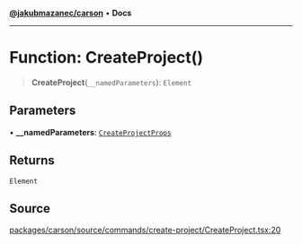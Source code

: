 [**@jakubmazanec/carson**](../README.md) • **Docs**

---

# Function: CreateProject()

> **CreateProject**(`__namedParameters`): `Element`

## Parameters

• **\_\_namedParameters**: [`CreateProjectProps`](../type-aliases/CreateProjectProps.md)

## Returns

`Element`

## Source

[packages/carson/source/commands/create-project/CreateProject.tsx:20](https://github.com/jakubmazanec/js-tools/blob/d8fb2f4f9576baa170e480eea0b247af3afdcd86/packages/carson/source/commands/create-project/CreateProject.tsx#L20)
